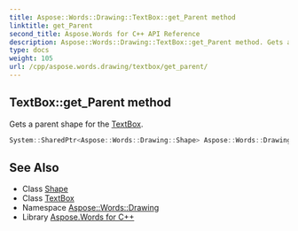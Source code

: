 ```yaml
---
title: Aspose::Words::Drawing::TextBox::get_Parent method
linktitle: get_Parent
second_title: Aspose.Words for C++ API Reference
description: Aspose::Words::Drawing::TextBox::get_Parent method. Gets a parent shape for the TextBox in C++.
type: docs
weight: 105
url: /cpp/aspose.words.drawing/textbox/get_parent/
---
```

## TextBox::get_Parent method


Gets a parent shape for the [TextBox](../).

```cpp
System::SharedPtr<Aspose::Words::Drawing::Shape> Aspose::Words::Drawing::TextBox::get_Parent() const
```

## See Also

* Class [Shape](../../shape/)
* Class [TextBox](../)
* Namespace [Aspose::Words::Drawing](../../)
* Library [Aspose.Words for C++](../../../)
